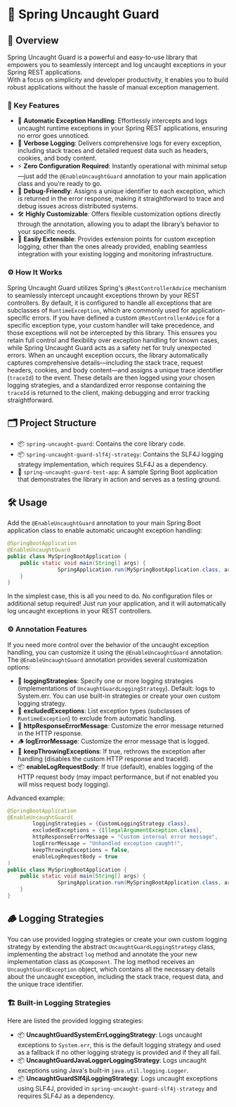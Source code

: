 # 🌱 Spring Uncaught Guard

## 📝 Overview

Spring Uncaught Guard is a powerful and easy-to-use library that empowers you to seamlessly intercept and log uncaught exceptions in your Spring REST applications.  
With a focus on simplicity and developer productivity, it enables you to build robust applications without the hassle of manual exception management.

### 🚀 Key Features
- 🚨 **Automatic Exception Handling**: Effortlessly intercepts and logs uncaught runtime exceptions in your Spring REST applications, ensuring no error goes unnoticed.
- 📝 **Verbose Logging**: Delivers comprehensive logs for every exception, including stack traces and detailed request data such as headers, cookies, and body content.
- ⚡ **Zero Configuration Required**: Instantly operational with minimal setup—just add the `@EnableUncaughtGuard` annotation to your main application class and you’re ready to go.
- 🐞 **Debug-Friendly**: Assigns a unique identifier to each exception, which is returned in the error response, making it straightforward to trace and debug issues across distributed systems.
- 🛠️ **Highly Customizable**: Offers flexible customization options directly through the annotation, allowing you to adapt the library’s behavior to your specific needs.
- 🔌 **Easily Extensible**: Provides extension points for custom exception logging, other than the ones already provided, enabling seamless integration with your existing logging and monitoring infrastructure.

### ⚙️ How It Works
Spring Uncaught Guard utilizes Spring's `@RestControllerAdvice` mechanism to seamlessly intercept uncaught exceptions thrown by your REST controllers. By default, it is configured to handle all exceptions that are subclasses of `RuntimeException`, which are commonly used for application-specific errors.
If you have defined a custom `@RestControllerAdvice` for a specific exception type, your custom handler will take precedence, and those exceptions will not be intercepted by this library. This ensures you retain full control and flexibility over exception handling for known cases, while Spring Uncaught Guard acts as a safety net for truly unexpected errors.
When an uncaught exception occurs, the library automatically captures comprehensive details—including the stack trace, request headers, cookies, and body content—and assigns a unique trace identifier (`traceId`) to the event. These details are then logged using your chosen logging strategies, and a standardized error response containing the `traceId` is returned to the client, making debugging and error tracking straightforward.

## 🗂️ Project Structure
- 📦 `spring-uncaught-guard`: Contains the core library code.
- 📦 `spring-uncaught-guard-slf4j-strategy`: Contains the SLF4J logging strategy implementation, which requires SLF4J as a dependency.
- 🧪 `spring-uncaught-guard-test-app`: A sample Spring Boot application that demonstrates the library in action and serves as a testing ground.

## 🛠️ Usage

Add the `@EnableUncaughtGuard` annotation to your main Spring Boot application class to enable automatic uncaught exception handling:

```java
@SpringBootApplication
@EnableUncaughtGuard
public class MySpringBootApplication { 
    public static void main(String[] args) {
                SpringApplication.run(MySpringBootApplication.class, args);
    }
}
```

In the simplest case, this is all you need to do. No configuration files or additional setup required!
Just run your application, and it will automatically log uncaught exceptions in your REST controllers.

### ⚙️ Annotation Features

If you need more control over the behavior of the uncaught exception handling, you can customize it using the `@EnableUncaughtGuard` annotation.
The `@EnableUncaughtGuard` annotation provides several customization options:

- 📝 **loggingStrategies**: Specify one or more logging strategies (implementations of `UncaughtGuardLoggingStrategy`). Default: logs to System.err. You can use built-in strategies or create your own custom logging strategy.
- 🚫 **excludedExceptions**: List exception types (subclasses of `RuntimeException`) to exclude from automatic handling.
- 💬 **httpResponseErrorMessage**: Customize the error message returned in the HTTP response.
- 🪵 **logErrorMessage**: Customize the error message that is logged.
- 🔁 **keepThrowingExceptions**: If true, rethrows the exception after handling (disables the custom HTTP response and traceId).
- 📦 **enableLogRequestBody**: If true (default), enables logging of the HTTP request body (may impact performance, but if not enabled you will miss request body logging).

Advanced example:

```java
@SpringBootApplication
@EnableUncaughtGuard(
        loggingStrategies = {CustomLoggingStrategy.class},
        excludedExceptions = {IllegalArgumentException.class},
        httpResponseErrorMessage = "Custom internal error message",
        logErrorMessage = "Unhandled exception caught!",
        keepThrowingExceptions = false,
        enableLogRequestBody = true
)
public class MySpringBootApplication { 
    public static void main(String[] args) {
                SpringApplication.run(MySpringBootApplication.class, args);
    }
}
```

## 🪵 Logging Strategies

You can use provided logging strategies or create your own custom logging strategy by extending the abstract `UncaughtGuardLoggingStrategy` class, implementing the abstract `log` method and annotate the your new implementation class as `@Component`.
The log method receives an `UncaughtGuardException` object, which contains all the necessary details about the uncaught exception, including the stack trace, request data, and the unique trace identifier.

### 🏗️ Built-in Logging Strategies

Here are listed the provided logging strategies:

- 📦 **UncaughtGuardSystemErrLoggingStrategy**: Logs uncaught exceptions to `System.err`, this is the default logging strategy and used as a fallback if no other logging strategy is provided and if they all fail.
- 📦 **UncaughtGuardJavaLoggerLoggingStrategy**: Logs uncaught exceptions using Java's built-in `java.util.logging.Logger`.
- 📦 **UncaughtGuardSlf4jLoggingStrategy**: Logs uncaught exceptions using SLF4J, provided in `spring-uncaught-guard-slf4j-strategy` and requires SLF4J as a dependency.